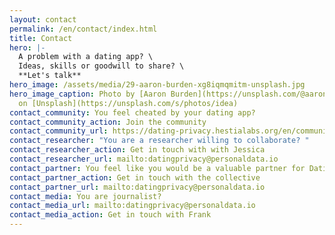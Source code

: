 ```yaml
---
layout: contact
permalink: /en/contact/index.html
title: Contact
hero: |-
  A problem with a dating app? \
  Ideas, skills or goodwill to share? \
  **Let's talk**
hero_image: /assets/media/29-aaron-burden-xg8iqmqmitm-unsplash.jpg
hero_image_caption: Photo by [Aaron Burden](https://unsplash.com/@aaronburden)
  on [Unsplash](https://unsplash.com/s/photos/idea)
contact_community: You feel cheated by your dating app?
contact_community_action: Join the community
contact_community_url: https://dating-privacy.hestialabs.org/en/community/
contact_researcher: "You are a researcher willing to collaborate? "
contact_researcher_action: Get in touch with with Jessica
contact_researcher_url: mailto:datingprivacy@personaldata.io
contact_partner: You feel like you would be a valuable partner for Dating Privacy?
contact_partner_action: Get in touch with the collective
contact_partner_url: mailto:datingprivacy@personaldata.io
contact_media: You are journalist?
contact_media_url: mailto:datingprivacy@personaldata.io
contact_media_action: Get in touch with Frank
---
```


